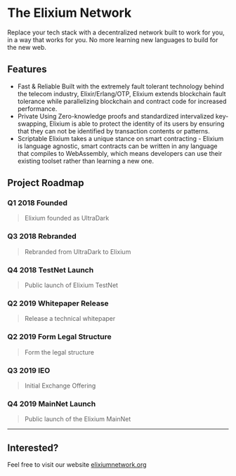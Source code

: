 # The Elixium Network

Replace your tech stack with a decentralized network built to work for you, in a way that works for you.
No more learning new languages to build for the new web.

## Features

- Fast & Reliable
    Built with the extremely fault tolerant technology behind the telecom industry, Elixir/Erlang/OTP,
    Elixium extends blockchain fault tolerance while parallelizing blockchain and contract code for increased performance.
- Private
    Using Zero-knowledge proofs and standardized intervalized key-swapping,
    Elixium is able to protect the identity of its users by ensuring that they can not be identified by transaction contents or patterns.
- Scriptable
    Elixium takes a unique stance on smart contracting - Elixium is language agnostic,
    smart contracts can be written in any language that compiles to WebAssembly, which means developers can use their existing toolset rather than learning a new one.

## Project Roadmap

### Q1 2018 Founded
> Elixium founded as UltraDark

### Q3 2018 Rebranded
> Rebranded from UltraDark to Elixium

### Q4 2018 TestNet Launch
> Public launch of Elixium TestNet

### Q2 2019 Whitepaper Release
> Release a technical whitepaper

### Q2 2019 Form Legal Structure
> Form the legal structure

### Q3 2019 IEO
> Initial Exchange Offering

### Q4 2019 MainNet Launch
> Public launch of the Elixium MainNet

----

## Interested?
Feel free to visit our website [elixiumnetwork.org](https://www.elixiumnetwork.org/)
